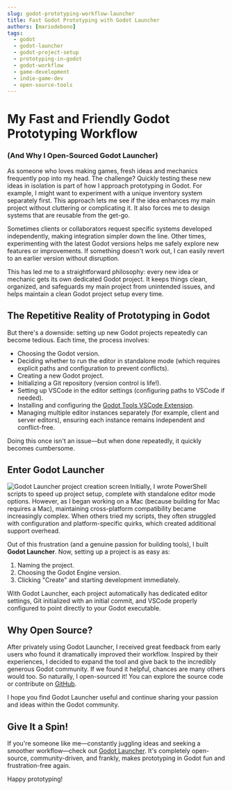 ```yaml
---
slug: godot-prototyping-workflow-launcher
title: Fast Godot Prototyping with Godot Launcher
authors: [mariodebono]
tags:
  - godot
  - godot-launcher
  - godot-project-setup
  - prototyping-in-godot
  - godot-workflow
  - game-development
  - indie-game-dev
  - open-source-tools
---
```


# My Fast and Friendly Godot Prototyping Workflow

### (And Why I Open-Sourced Godot Launcher)

As someone who loves making games, fresh ideas and mechanics frequently pop into my head. The challenge? Quickly testing these new ideas in isolation is part of how I approach prototyping in Godot. For example, I might want to experiment with a unique inventory system separately first. This approach lets me see if the idea enhances my main project without cluttering or complicating it. It also forces me to design systems that are reusable from the get-go.

<!-- truncate -->

Sometimes clients or collaborators request specific systems developed independently, making integration simpler down the line. Other times, experimenting with the latest Godot versions helps me safely explore new features or improvements. If something doesn't work out, I can easily revert to an earlier version without disruption.

This has led me to a straightforward philosophy: every new idea or mechanic gets its own dedicated Godot project. It keeps things clean, organized, and safeguards my main project from unintended issues, and helps maintain a clean Godot project setup every time.

## The Repetitive Reality of Prototyping in Godot

But there's a downside: setting up new Godot projects repeatedly can become tedious. Each time, the process involves:

- Choosing the Godot version.
- Deciding whether to run the editor in standalone mode (which requires explicit paths and configuration to prevent conflicts).
- Creating a new Godot project.
- Initializing a Git repository (version control is life!).
- Setting up VSCode in the editor settings (configuring paths to VSCode if needed).
- Installing and configuring the [Godot Tools VSCode Extension](https://marketplace.visualstudio.com/items?itemName=geequlim.godot-tools).
- Managing multiple editor instances separately (for example, client and server editors), ensuring each instance remains independent and conflict-free.

Doing this once isn't an issue—but when done repeatedly, it quickly becomes cumbersome.

## Enter Godot Launcher

![Godot Launcher project creation screen](/img/blog/images/launcher-new-project-ui.webp)
Initially, I wrote PowerShell scripts to speed up project setup, complete with standalone editor mode options. However, as I began working on a Mac (because building for Mac requires a Mac), maintaining cross-platform compatibility became increasingly complex. When others tried my scripts, they often struggled with configuration and platform-specific quirks, which created additional support overhead.

Out of this frustration (and a genuine passion for building tools), I built **Godot Launcher**. Now, setting up a project is as easy as:

1. Naming the project.
2. Choosing the Godot Engine version.
3. Clicking "Create" and starting development immediately.

With Godot Launcher, each project automatically has dedicated editor settings, Git initialized with an initial commit, and VSCode properly configured to point directly to your Godot executable.

## Why Open Source?

After privately using Godot Launcher, I received great feedback from early users who found it dramatically improved their workflow. Inspired by their experiences, I decided to expand the tool and give back to the incredibly generous Godot community. If we found it helpful, chances are many others would too. So naturally, I open-sourced it!
You can explore the source code or contribute on [GitHub](https://github.com/godotlauncher/launcher).

I hope you find Godot Launcher useful and continue sharing your passion and ideas within the Godot community.

## Give It a Spin!

If you're someone like me—constantly juggling ideas and seeking a smoother workflow—check out [Godot Launcher](https://godotlauncher.org). It's completely open-source, community-driven, and frankly, makes prototyping in Godot fun and frustration-free again.

Happy prototyping!
